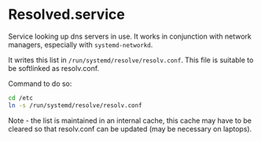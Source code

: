 # Resolved.service
Service looking up dns servers in use.
It works in conjunction with network managers, especially with 
`systemd-networkd`.

It writes this list in `/run/systemd/resolve/resolv.conf`.
This file is suitable to be softlinked as resolv.conf.

Command to do so:
``` sh
cd /etc
ln -s /run/systemd/resolve/resolv.conf
```

Note - the list is maintained in an internal cache, this cache may have to be cleared
so that resolv.conf can be updated (may be necessary on laptops).

